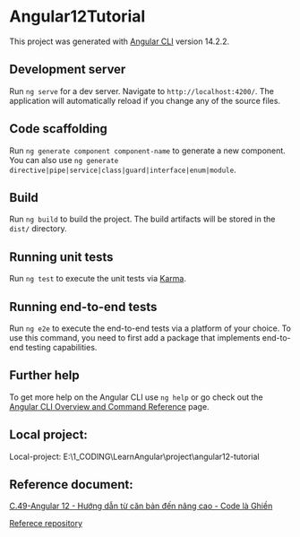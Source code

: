 # Angular12Tutorial

This project was generated with [Angular CLI](https://github.com/angular/angular-cli) version 14.2.2.

## Development server

Run `ng serve` for a dev server. Navigate to `http://localhost:4200/`. The application will automatically reload if you change any of the source files.

## Code scaffolding

Run `ng generate component component-name` to generate a new component. You can also use `ng generate directive|pipe|service|class|guard|interface|enum|module`.

## Build

Run `ng build` to build the project. The build artifacts will be stored in the `dist/` directory.

## Running unit tests

Run `ng test` to execute the unit tests via [Karma](https://karma-runner.github.io).

## Running end-to-end tests

Run `ng e2e` to execute the end-to-end tests via a platform of your choice. To use this command, you need to first add a package that implements end-to-end testing capabilities.

## Further help

To get more help on the Angular CLI use `ng help` or go check out the [Angular CLI Overview and Command Reference](https://angular.io/cli) page.

## Local project:

Local-project: E:\1_CODING\LearnAngular\project\angular12-tutorial

## Reference document:

[C.49-Angular 12 - Hướng dẫn từ căn bản đến nâng cao - Code là Ghiền](https://www.youtube.com/playlist?list=PLiNjao7yG417iy0SwSuaGDZ7GBJs654ME)

[Referece repository](https://github.com/codelaghien/Angular12)
